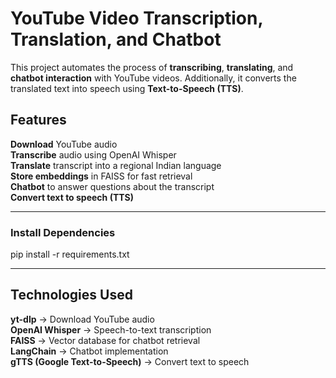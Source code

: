 # YouTube Video Transcription, Translation, and Chatbot  

This project automates the process of **transcribing**, **translating**, and **chatbot interaction** with YouTube videos. Additionally, it converts the translated text into speech using **Text-to-Speech (TTS)**.

## Features  
**Download** YouTube audio  
**Transcribe** audio using OpenAI Whisper  
**Translate** transcript into a regional Indian language  
**Store embeddings** in FAISS for fast retrieval  
**Chatbot** to answer questions about the transcript  
**Convert text to speech (TTS)**  

---

### Install Dependencies  
pip install -r requirements.txt

---

## Technologies Used
**yt-dlp** → Download YouTube audio  
**OpenAI Whisper** → Speech-to-text transcription  
**FAISS** → Vector database for chatbot retrieval  
**LangChain** → Chatbot implementation  
**gTTS (Google Text-to-Speech)** → Convert text to speech  
